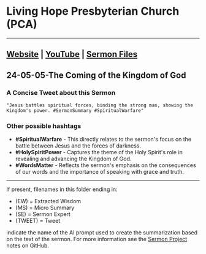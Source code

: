 # Living Hope Presbyterian Church (PCA)

___

## [Website](https://www.livinghopepresbyterian.org/) | [YouTube](https://www.youtube.com/@LivingHopePresbyterianChurch) | [Sermon Files](https://github.com/jobian-ai/LHP-Sermons/tree/main/sermons/2024/24-01-28)

## 24-05-05-The Coming of the Kingdom of God

### A Concise Tweet about this Sermon

```"Jesus battles spiritual forces, binding the strong man, showing the Kingdom's power. #SermonSummary #SpiritualWarfare"```

### Other possible hashtags

- **#SpiritualWarfare** - This directly relates to the sermon's focus on the battle between Jesus and the forces of darkness.
- **#HolySpiritPower** - Captures the theme of the Holy Spirit's role in revealing and advancing the Kingdom of God.
- **#WordsMatter** - Reflects the sermon's emphasis on the consequences of our words and the importance of speaking with grace and truth.
___

If present, filenames in this folder ending in:

- (EW) = Extracted Wisdom
- (MS) = Micro Summary
- (SE) =  Sermon Expert
- (TWEET) = Tweet

indicate the name of the AI prompt used to create the summarization based on the text of the sermon.  For more information see the [Sermon Project](https://github.com/jobian-ai/LHP-Sermons/tree/main) notes on GitHub.
